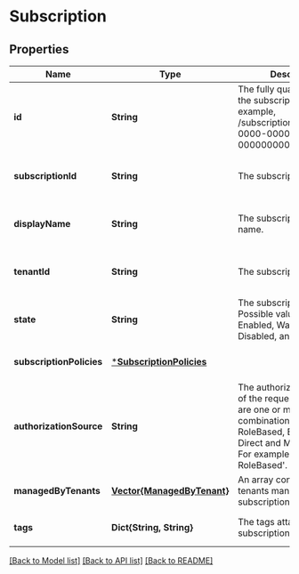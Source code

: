 # Subscription


## Properties
Name | Type | Description | Notes
------------ | ------------- | ------------- | -------------
**id** | **String** | The fully qualified ID for the subscription. For example, /subscriptions/00000000-0000-0000-0000-000000000000. | [optional] [readonly] [default to nothing]
**subscriptionId** | **String** | The subscription ID. | [optional] [readonly] [default to nothing]
**displayName** | **String** | The subscription display name. | [optional] [readonly] [default to nothing]
**tenantId** | **String** | The subscription tenant ID. | [optional] [readonly] [default to nothing]
**state** | **String** | The subscription state. Possible values are Enabled, Warned, PastDue, Disabled, and Deleted. | [optional] [readonly] [default to nothing]
**subscriptionPolicies** | [***SubscriptionPolicies**](SubscriptionPolicies.md) |  | [optional] [default to nothing]
**authorizationSource** | **String** | The authorization source of the request. Valid values are one or more combinations of Legacy, RoleBased, Bypassed, Direct and Management. For example, &#39;Legacy, RoleBased&#39;. | [optional] [default to nothing]
**managedByTenants** | [**Vector{ManagedByTenant}**](ManagedByTenant.md) | An array containing the tenants managing the subscription. | [optional] [default to nothing]
**tags** | **Dict{String, String}** | The tags attached to the subscription. | [optional] [default to nothing]


[[Back to Model list]](../README.md#models) [[Back to API list]](../README.md#api-endpoints) [[Back to README]](../README.md)



